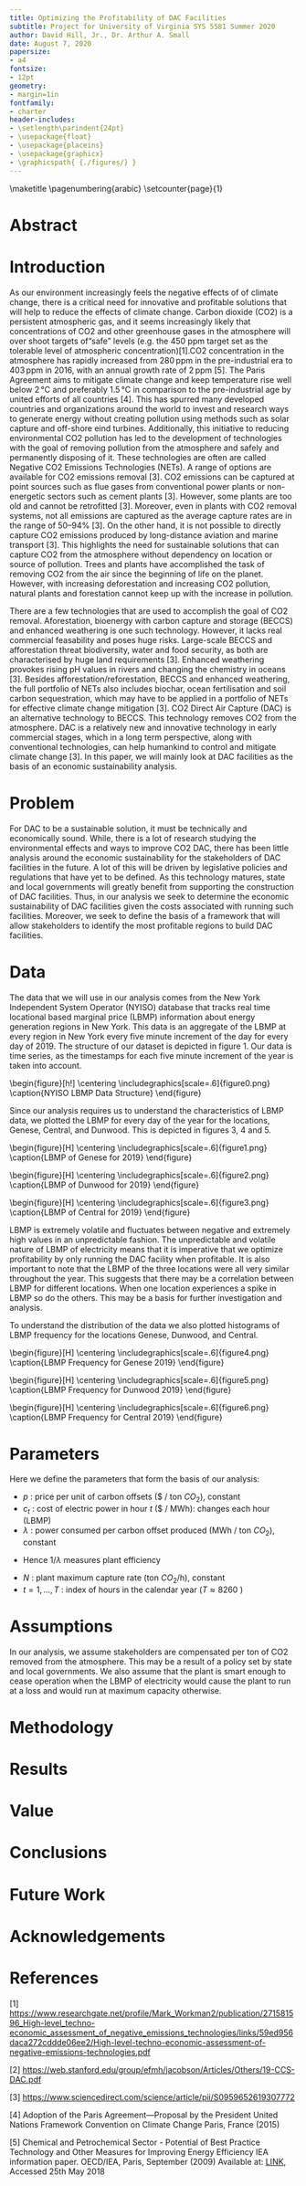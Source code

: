 ```yaml
---
title: Optimizing the Profitability of DAC Facilities
subtitle: Project for University of Virginia SYS 5581 Summer 2020
author: David Hill, Jr., Dr. Arthur A. Small 
date: August 7, 2020
papersize:
- a4
fontsize:
- 12pt
geometry:
- margin=1in
fontfamily:
- charter
header-includes:
- \setlength\parindent{24pt}
- \usepackage{float}
- \usepackage{placeins}
- \usepackage{graphicx}
- \graphicspath{ {./figures/} }
---
```


\maketitle
\pagenumbering{arabic}
\setcounter{page}{1}

# Abstract


# Introduction

As our environment increasingly feels the negative effects of of climate change, there is a critical need for innovative and profitable solutions that will help to reduce the effects of climate change. Carbon dioxide (CO2) is a persistent atmospheric gas, and it seems increasingly likely that concentrations of CO2 and other greenhouse gases in the atmosphere will over shoot targets of“safe” levels (e.g. the 450 ppm target set as the tolerable level of atmospheric concentration)[1].CO2 concentration in the atmosphere has rapidly increased from 280 ppm in the pre-industrial era to 403 ppm in 2016, with an annual growth rate of 2 ppm [5]. The Paris Agreement aims to mitigate climate change and keep temperature rise well below 2 °C and preferably 1.5 °C in comparison to the pre-industrial age by united efforts of all countries [4]. This has spurred many developed countries and organizations around the world to invest and research ways to generate energy without creating pollution using methods such as solar capture and off-shore eind turbines. Additionally, this initiative to reducing environmental CO2 pollution has led to the development of technologies with the goal of removing pollution from the atmosphere and safely and permanently disposing of it. These technologies are often are called Negative CO2 Emissions Technologies (NETs). A range of options are available for CO2 emissions removal [3]. CO2 emissions can be captured at point sources such as flue gases from conventional power plants or non-energetic sectors such as cement plants [3]. However, some plants are too old and cannot be retrofitted [3]. Moreover, even in plants with CO2 removal systems, not all emissions are captured as the average capture rates are in the range of 50–94% [3]. On the other hand, it is not possible to directly capture CO2 emissions produced by long-distance aviation and marine transport [3]. This highlights the need for sustainable solutions that can capture CO2 from the atmosphere without dependency on location or source of pollution. Trees and plants have accomplished the task of removing CO2 from the air since the beginning of life on the planet. However, with increasing deforestation and increasing CO2 pollution, natural plants and forestation cannot keep up with the increase in pollution. 

There are a few technologies that are used to accomplish the goal of CO2 removal. Aforestation, bioenergy with carbon capture and storage (BECCS) and enhanced weathering is one such technology. However, it lacks real commercial feasability and poses huge risks. Large-scale BECCS and afforestation threat biodiversity, water and food security, as both are characterised by huge land requirements [3]. Enhanced weathering provokes rising pH values in rivers and changing the chemistry in oceans [3]. Besides afforestation/reforestation, BECCS and enhanced weathering, the full portfolio of NETs also includes biochar, ocean fertilisation and soil carbon sequestration, which may have to be applied in a portfolio of NETs for effective climate change mitigation [3]. CO2 Direct Air Capture (DAC) is an alternative technology to BECCS. This technology removes CO2 from the atmosphere.  DAC is a relatively new and innovative technology in early commercial stages, which in a long term perspective, along with conventional technologies, can help humankind to control and mitigate climate change [3]. In this paper, we will mainly look at DAC facilities as the basis of an economic sustainability analysis. 

# Problem

For DAC to be a sustainable solution, it must be technically and economically sound. While, there is a lot of research studying the environmental effects and ways to improve CO2 DAC, there has been little analysis around the economic sustainability for the stakeholders of DAC facilities in the future. A lot of this will be driven by legislative policies and regulations that have yet to be defined. As this technology matures, state and local governments will greatly benefit from supporting the construction of DAC facilities. Thus, in our analysis we seek to determine the economic sustainability of DAC facilities given the costs associated with running such facilities. Moreover, we seek to define the basis of a framework that will allow stakeholders to identify the most profitable regions to build DAC facilities.

# Data

The data that we will use in our analysis comes from the New York Independent System Operator (NYISO) database that tracks real time locational based marginal price (LBMP) information about energy generation regions in New York. This data is an aggregate of the LBMP at every region in New York every five minute increment of the day for every day of 2019. The structure of our dataset is depicted in figure 1. Our data is time series, as the timestamps for each five minute increment of the year is taken into account.

\begin{figure}[h!] \centering \includegraphics[scale=.6]{figure0.png} \caption{NYISO LBMP Data Structure} \end{figure}

Since our analysis requires us to understand the characteristics of LBMP data, we plotted the LBMP for every day of the year for the locations, Genese, Central, and Dunwood. This is depicted in figures 3, 4 and 5.

\begin{figure}[H] \centering \includegraphics[scale=.6]{figure1.png} \caption{LBMP of Genese for 2019} \end{figure}
 

\begin{figure}[H] \centering \includegraphics[scale=.6]{figure2.png} \caption{LBMP of Dunwood for 2019} \end{figure}
 

\begin{figure}[H] \centering \includegraphics[scale=.6]{figure3.png} \caption{LBMP of Central for 2019} \end{figure}

LBMP is extremely volatile and fluctuates between negative and extremely high values in an unpredictable fashion. The unpredictable and volatile nature of LBMP of electricity means that it is imperative that we optimize profitability by only running the DAC facility when profitable. It is also important to note that the LBMP of the three locations were all very similar throughout the year. This suggests that there may be a correlation between LBMP for different locations. When one location experiences a spike in LBMP so do the others. This may be a basis for further investigation and analysis.

To understand the distribution of the data we also plotted histograms of LBMP frequency for the locations Genese, Dunwood, and Central.

\begin{figure}[H] \centering \includegraphics[scale=.6]{figure4.png} \caption{LBMP Frequency for Genese 2019} \end{figure}
 

\begin{figure}[H] \centering \includegraphics[scale=.6]{figure5.png} \caption{LBMP Frequency for Dunwood 2019} \end{figure}
 

\begin{figure}[H] \centering \includegraphics[scale=.6]{figure6.png} \caption{LBMP Frequency for Central 2019} \end{figure}



# Parameters

Here we define the parameters that form the basis of our analysis:

* $p$ : price per unit of carbon offsets (\$ / ton $CO_2$), constant 
* $c_t$ : cost of electric power in hour $t$ (\$ / MWh): changes each hour (LBMP)
* $\lambda$ : power consumed per carbon offset produced (MWh / ton $CO_2$), constant
- Hence $1/\lambda$ measures plant efficiency
* $N$ : plant maximum capture rate (ton $CO_2$/h), constant
* $t = 1, \ldots, T$ : index of hours in the calendar year ($T \approx 8260$ )


# Assumptions

In our analysis, we assume stakeholders are compensated per ton of CO2 removed from the atmosphere. This may be a result of a policy set by state and local governments. We also assume that the plant is smart enough to cease operation when the LBMP of electricity would cause the plant to run at a loss and would run at maximum capacity otherwise. 



# Methodology

# Results

# Value

# Conclusions

# Future Work

# Acknowledgements

# References

[1] https://www.researchgate.net/profile/Mark_Workman2/publication/271581596_High-level_techno-economic_assessment_of_negative_emissions_technologies/links/59ed956daca272cddde06ee2/High-level-techno-economic-assessment-of-negative-emissions-technologies.pdf

[2] https://web.stanford.edu/group/efmh/jacobson/Articles/Others/19-CCS-DAC.pdf 

[3] https://www.sciencedirect.com/science/article/pii/S0959652619307772

[4] Adoption of the Paris Agreement—Proposal by the President United Nations Framework Convention on Climate Change Paris, France (2015)

[5] Chemical and Petrochemical Sector - Potential of Best Practice Technology and Other Measures for Improving Energy Efficiency
IEA information paper. OECD/IEA, Paris, September (2009)
Available at: [LINK](https://www.iea.org/publications/freepublications/publication/chemical_petrochemical_sector.pdf), Accessed 25th May 2018